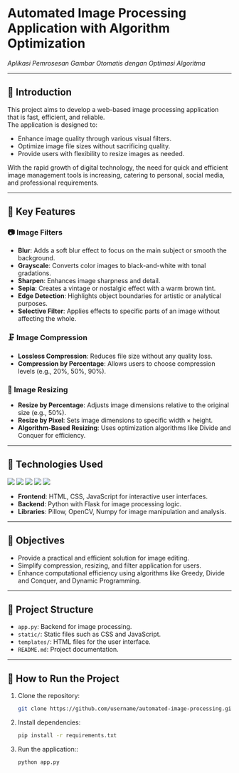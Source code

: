 # Automated Image Processing Application with Algorithm Optimization  
*Aplikasi Pemrosesan Gambar Otomatis dengan Optimasi Algoritma*  

---

## 📖 Introduction  
This project aims to develop a web-based image processing application that is fast, efficient, and reliable.  
The application is designed to:  
- Enhance image quality through various visual filters.  
- Optimize image file sizes without sacrificing quality.  
- Provide users with flexibility to resize images as needed.  

With the rapid growth of digital technology, the need for quick and efficient image management tools is increasing, catering to personal, social media, and professional requirements.  

---

## 🚀 Key Features  

### 📷 Image Filters  
- **Blur**: Adds a soft blur effect to focus on the main subject or smooth the background.  
- **Grayscale**: Converts color images to black-and-white with tonal gradations.  
- **Sharpen**: Enhances image sharpness and detail.  
- **Sepia**: Creates a vintage or nostalgic effect with a warm brown tint.  
- **Edge Detection**: Highlights object boundaries for artistic or analytical purposes.  
- **Selective Filter**: Applies effects to specific parts of an image without affecting the whole.  

### 🗜️ Image Compression  
- **Lossless Compression**: Reduces file size without any quality loss.  
- **Compression by Percentage**: Allows users to choose compression levels (e.g., 20%, 50%, 90%).  

### 📏 Image Resizing  
- **Resize by Percentage**: Adjusts image dimensions relative to the original size (e.g., 50%).  
- **Resize by Pixel**: Sets image dimensions to specific width × height.  
- **Algorithm-Based Resizing**: Uses optimization algorithms like Divide and Conquer for efficiency.  

---

## 🔧 Technologies Used  
<p>
    <img src="https://img.shields.io/badge/Language-Python-blue?logo=python&logoColor=white" />
    <img src="https://img.shields.io/badge/Algorithm-Greedy-orange?logo=python&logoColor=white" />
    <img src="https://img.shields.io/badge/Library-OpenCV-blue?logo=opencv&logoColor=white" />
    <img src="https://img.shields.io/badge/Library-Pillow-5A5A5A?logo=pillow&logoColor=white" />
    <img src="https://img.shields.io/badge/Platform-Web-green?logo=html5&logoColor=white" />
</p>  

- **Frontend**: HTML, CSS, JavaScript for interactive user interfaces.  
- **Backend**: Python with Flask for image processing logic.  
- **Libraries**: Pillow, OpenCV, Numpy for image manipulation and analysis.  

---

## 📝 Objectives  
- Provide a practical and efficient solution for image editing.  
- Simplify compression, resizing, and filter application for users.  
- Enhance computational efficiency using algorithms like Greedy, Divide and Conquer, and Dynamic Programming.  

---

## 📂 Project Structure  
- `app.py`: Backend for image processing.  
- `static/`: Static files such as CSS and JavaScript.  
- `templates/`: HTML files for the user interface.  
- `README.md`: Project documentation.  

---

## 🌟 How to Run the Project  
1. Clone the repository:  
   ```bash
   git clone https://github.com/username/automated-image-processing.git

2. Install dependencies:
   ```bash
   pip install -r requirements.txt

3. Run the application::
   ```bash
   python app.py